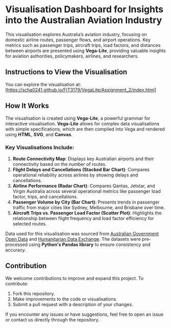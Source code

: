 # Visualisation Dashboard for Insights into the Australian Aviation Industry

This visualisation explores Australia’s aviation industry, focusing on domestic airline routes, passenger flows, and airport operations. Key metrics such as passenger trips, aircraft trips, load factors, and distances between airports are presented using **Vega-Lite**, providing valuable insights for aviation authorities, policymakers, airlines, and researchers.

## Instructions to View the Visualisation

You can explore the visualisation at:  
[https://scha0241.github.io/FIT3179/VegaLite/Assignment_2/index.html]

## How It Works

The visualisation is created using **Vega-Lite**, a powerful grammar for interactive visualisation. **Vega-Lite** allows for complex data visualisations with simple specifications, which are then compiled into Vega and rendered using **HTML**, **SVG**, and **Canvas**.

### Key Visualisations Include:
1. **Route Connectivity Map**: Displays key Australian airports and their connectivity based on the number of routes.
2. **Flight Delays and Cancellations (Stacked Bar Chart)**: Compares operational reliability across airlines by showing delays and cancellations.
3. **Airline Performance (Radar Chart)**: Compares Qantas, Jetstar, and Virgin Australia across several operational metrics like passenger load factor, trips, and cancellations.
4. **Passenger Volume by City (Bar Chart)**: Presents trends in passenger traffic from major cities like Sydney, Melbourne, and Brisbane over time.
5. **Aircraft Trips vs. Passenger Load Factor (Scatter Plot)**: Highlights the relationship between flight frequency and load factor efficiency for selected routes.

Data used for this visualisation was sourced from [Australian Government Open Data](https://data.gov.au/) and [Humanitarian Data Exchange](https://data.humdata.org/). The datasets were pre-processed using **Python's Pandas library** to ensure consistency and accuracy.

## Contribution

We welcome contributions to improve and expand this project. To contribute:
1. Fork this repository.
2. Make improvements to the code or visualisations.
3. Submit a pull request with a description of your changes.

If you encounter any issues or have suggestions, feel free to open an issue or contact us directly through the repository.


